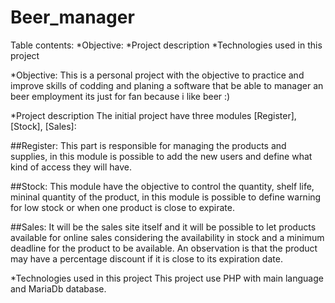 # Beer_manager

Table contents:
*Objective:
*Project description
*Technologies used in this project


*Objective:
This is a personal project with the objective to practice and improve skills of codding and planing a software
that be able to manager an beer employment its just for fan because i like beer :)

*Project description
The initial project have three modules [Register], [Stock], [Sales]:

##Register:
This part is responsible for managing the products and supplies, in this module is possible to add the new users and define what kind of access they will have.

##Stock:
This module have the objective to control the quantity, shelf life, mininal quantity of the product, in this module is possible to define warning for low stock
or when one product is close to expirate.

##Sales:
It will be the sales site itself and it will be possible to let products available for online sales considering the availability in stock and a minimum deadline
for the product to be available. An observation is that the product may have a percentage discount if it is close to its expiration date.

*Technologies used in this project
This project use PHP with main language and MariaDb database.
